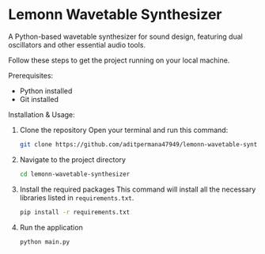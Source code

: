 # Lemonn Wavetable Synthesizer
A Python-based wavetable synthesizer for sound design, featuring dual oscillators and other essential audio tools.

Follow these steps to get the project running on your local machine.

Prerequisites:
* Python installed
* Git installed

Installation & Usage:

1.  Clone the repository
    Open your terminal and run this command:
    ```bash
    git clone https://github.com/aditpermana47949/lemonn-wavetable-synthesizer.git
    ```
    
2.  Navigate to the project directory
    ```bash
    cd lemonn-wavetable-synthesizer
    ```

3.  Install the required packages
    This command will install all the necessary libraries listed in `requirements.txt`.
    ```bash
    pip install -r requirements.txt
    ```

4.  Run the application
    ```bash
    python main.py
    ```

